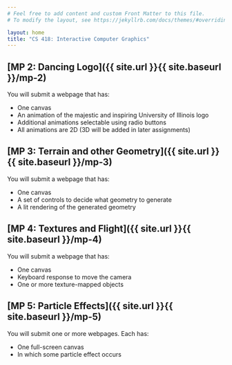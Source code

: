 ```yaml
---
# Feel free to add content and custom Front Matter to this file.
# To modify the layout, see https://jekyllrb.com/docs/themes/#overriding-theme-defaults

layout: home
title: "CS 418: Interactive Computer Graphics"
---
```


## [MP 2: Dancing Logo]({{ site.url }}{{ site.baseurl }}/mp-2)
You will submit a webpage that has:
- One canvas
- An animation of the majestic and inspiring University of Illinois logo
- Additional animations selectable using radio buttons
- All animations are 2D (3D will be added in later assignments)

## [MP 3: Terrain and other Geometry]({{ site.url }}{{ site.baseurl }}/mp-3)
You will submit a webpage that has:
- One canvas
- A set of controls to decide what geometry to generate
- A lit rendering of the generated geometry

## [MP 4: Textures and Flight]({{ site.url }}{{ site.baseurl }}/mp-4)
You will submit a webpage that has:
- One canvas
- Keyboard response to move the camera
- One or more texture-mapped objects

## [MP 5: Particle Effects]({{ site.url }}{{ site.baseurl }}/mp-5)
You will submit one or more webpages. Each has:
- One full-screen canvas
- In which some particle effect occurs
